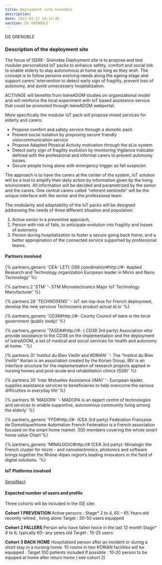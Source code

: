 ```yaml
---
title: Deployment site Grenoble
description: 
date: 2017-03-27 14:14:46
section: DS GRENOBLE
---
```

<div class="ds-header" 
		style="background-position: 0px -30px; background-image: url('/images/deployment-sites/cities/header/GRENOBLE_IoT.jpg')">
 <span>DS GRENOBLE</span>
</div>

### Description of the deployment site

The focus of ISERE- Grenoble Deployment site is to propose and test modular personalized IoT packs to enhance safety, comfort and social link to enable elderly to stay autonomous at home as long as they wish. The concept is to follow persons evolving needs along the ageing stage and support carers’ intervention to detect early sign of fragility, prevent loss of autonomy, and avoid unnecessary hospitalization. 

ACTIVAGE will benefits from IsèreADOM studies on organizational model and will reinforce the local experiment with IoT based assistance service that could be promoted through IsèreADOM webportal. 

More specifically the modular IoT pack will propose mixed services for elderly and carers: 

*	Propose comfort and safety service through a domotic pack 
*	Prevent social isolation by proposing secure friendly visiocommunication service 
*	Propose Adapted Physical Activity motivation through the eLio system
*	Detect early sign of fragility evolution by monitoring Vigilance Indicator defined with the professional and informal carers to prevent autonomy losses. 
*	Secure people living alone with emergency trigger as fall suspicion

The approach is to have the carers at the center of the system, IoT solution will be a tool to amplify their daily action by information given by the living environment. All information will be decided and parametrized by the senior and the carers. One central carers called “referent sentinelle” will be the unique interface with the senior and the professional team. 

The modularity and adaptability of the IoT packs will be designed addressing the needs of three different situation and population: 

1. Active senior in a preventive approach, 
2. Person with risk of falls, to anticipate evolution into fragility and losses of autonomy
3. Person during hospitalization to foster a secure going back home, and a better appropriation of the connected service supported by professional teams. 

#### Partners involved 

{% partners_generic 'CEA- LETI: DS6 coordination#http://#- Applied Research and Technology organization European leader in Micro and Nano Technology' %}

{% partners 2 'STM' '- STM Microelectronics Major IoT Technology Manufacturer' %}

{% partners 28 'TECHNOSENS' '- IoT set-top-box for French deployment, develop the new services Technosens product actual eLio' %}

{% partners_generic 'CD38#http://#- County Council of Isère is the local government (public body)' %}

{% partners_generic 'TASDA#http://#- ( CD38 3rd party) Association who provide assistance to the CD38 on the implementation and the deployment of IsèreADOM, a set of medical and social services for health and autonomy at home.
' %}

{% partners 31 'Institut du Bien Vieillir and KORIAN' '- The “Institut du Bien Vieillir” Korian is an association created by the Korian Group, IBV is an interface structure for the implementation of research projects applied in nursing homes and post-acute and rehabilitation clinics (SSR)' %}

{% partners 30 'Inter Mutuelles Assistance (IMA)' '- European leader, supplies assistance services to beneficiaries to help overcome the various difficulties in everyday life' %}

{% partners 16 'MADOPA' '- MADOPA is an expert centre of technologies and services to enable supportive, autonomous community living among the elderly' %}

{% partners_generic 'FFD#http://#- (CEA 3rd party) Fédération Française de Domotique/Home Automation French Federation is a French association focused on the smart home market. 300 members covering the whole smart home value Chain'%}

{% partners_generic 'MINALOGIC#http://# (CEA 3rd party): Minalogic the French cluster for micro - and nanoelectronics, photonics and software brings together the Rhône-Alpes region’s leading innovators in the field of digital solutions. 
'%}


#### IoT Platforms involved

[SensiNact](http://organicity.eu/tools/sensinact/)

#### Expected number of users and profile 

Three cohorts will be included in the ISE site: 

**Cohort 1 PREVENTION**
Active persons : Stage* 2 to 4, 65 – 85 Years old recently retired , living alone 
Target : 30-50 users equipped 

**Cohort 2 FALLERS**
Person who have fallen twice in the last 12 month
Stage* 4 to 6, typically 60- any years old
Target : 15-25 users 

**Cohort 3 BACK HOME**
Hospitalized person after an incident or during a short stay in a nursing home. 
10 rooms in two KORIAN facilities will be equipped : 
Target 100 patients included
If possible : 10-20 person to be equiped at home after return home ( see cohort 2)